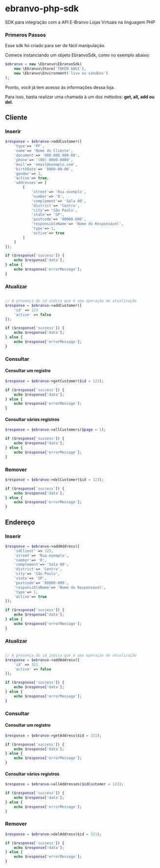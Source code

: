 
# ebranvo-php-sdk

SDK para integração com a API E-Branvo Lojas Virtuais na linguagem PHP

### Primeros Passos

Esse sdk foi criado para ser de fácil manipulação.

Comece instanciando um objeto EbranvoSdk, como no exemplo abaixo:

```php
$ebranvo = new \Ebranvo\EbranvoSdk(
    new \Ebranvo\Store('TOKEN AQUI'),
    new \Ebranvo\Environment('live ou sandbox')
);
```
Pronto, você já tem acesso às informações dessa loja.

Para isso, basta realizar uma chamada à um dos métodos: **get, all, add ou del.**

## Cliente

### Inserir

```php
$response = $ebranvo->addCustomer([
    'type'=> 'PF',
    'name'=> 'Nome do Cliente',
    'document'=> '000.000.000-00',
    'phone'=> '(00) 0000-0000',
    'mail'=> 'email@exemplo.com',
    'birthDate'=> '0000-00-00',
    'gender'=> 1,
    'active'=> true,
    'addresses'=> [
        [
            'street'=> 'Rua exemplo',
            'number'=> '0',
            'complement'=> 'Sala 00',
            'district'=> 'Centro',
            'city'=> 'São Paulo',
            'state'=> 'SP',
            'postcode'=> '00000-000',
            'responsibleName'=> 'Nome do Responsável',
            'type'=> 1,
            'active'=> true
        ]
    ]
]);

if ($response['success']) {
    echo $response['data'];
} else {
    echo $response['errorMessage'];
}

```

### Atualizar 

```php

// A presença do id indica que é uma operação de atualização
$response = $ebranvo->addCustomer([
    'id' => 123
    'active' => false
]);

if ($response['success']) {
    echo $response['data'];
} else {
    echo $response['errorMessage'];
}

```

### Consultar

#### Consultar um registro
```php
$response = $ebranvo->getCustomer($id = 123);

if ($response['success']) {
    echo $response['data'];
} else {
    echo $response['errorMessage'];
}
```

#### Consultar vários registros
```php
$response = $ebranvo->allCustomers($page = 1);

if ($response['success']) {
    echo $response['data'];
} else {
    echo $response['errorMessage'];
}
```

### Remover

```php
$response = $ebranvo->delCustomer($id = 123);

if ($response['success']) {
    echo $response['data'];
} else {
    echo $response['errorMessage'];
}
```

## Endereço

### Inserir

```php
$response = $ebranvo->addAddress([
    'idClient' => 123,
    'street'=> 'Rua exemplo',
    'number'=> '0',
    'complement'=> 'Sala 00',
    'district'=> 'Centro',
    'city'=> 'São Paulo',
    'state'=> 'SP',
    'postcode'=> '00000-000',
    'responsibleName'=> 'Nome do Responsável',
    'type'=> 1,
    'active'=> true
]);

if ($response['success']) {
    echo $response['data'];
} else {
    echo $response['errorMessage'];
}

```

### Atualizar 

```php

// A presença do id indica que é uma operação de atualização
$response = $ebranvo->addAddress([
    'id' => 321
    'active' => false
]);

if ($response['success']) {
    echo $response['data'];
} else {
    echo $response['errorMessage'];
}

```

### Consultar

#### Consultar um registro
```php
$response = $ebranvo->getAddress($id = 321);

if ($response['success']) {
    echo $response['data'];
} else {
    echo $response['errorMessage'];
}
```

#### Consultar vários registros
```php
$response = $ebranvo->allAddresses($idCustomer = 123);

if ($response['success']) {
    echo $response['data'];
} else {
    echo $response['errorMessage'];
}
```

### Remover

```php
$response = $ebranvo->delAddress($id = 321);

if ($response['success']) {
    echo $response['data'];
} else {
    echo $response['errorMessage'];
}
```
